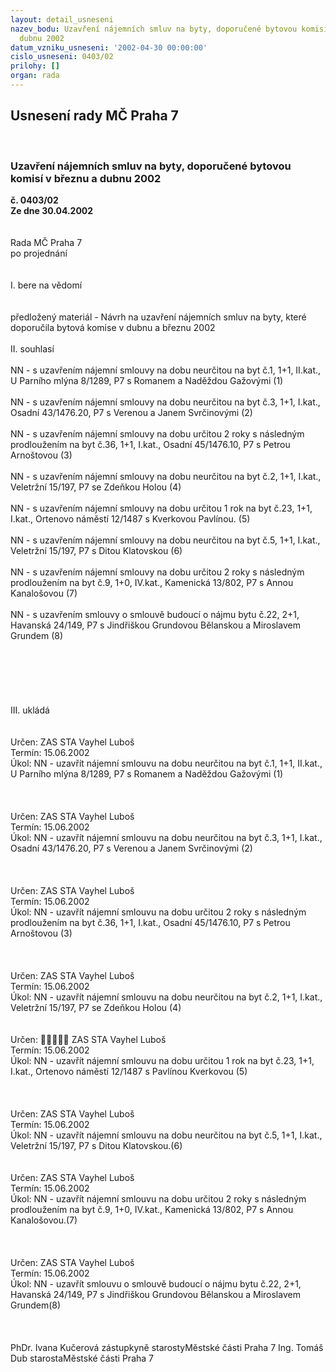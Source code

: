 ```yaml
---
layout: detail_usneseni
nazev_bodu: Uzavření nájemních smluv na byty, doporučené bytovou komisí v březnu a
  dubnu 2002
datum_vzniku_usneseni: '2002-04-30 00:00:00'
cislo_usneseni: 0403/02
prilohy: []
organ: rada
---
```

<div id="ucUsn_pList" class="usn">
	<span><h2>Usnesení rady MČ Praha 7 </h2>
<br></span><div class="standBody">
<span><h3>Uzavření nájemních smluv na byty, doporučené bytovou komisí v březnu a dubnu 2002</h3></span><div class="center">
		<strong>č. 0403/02</strong><br>
	</div>
<div class="center">
		<strong>Ze dne 30.04.2002</strong><br><br>
	</div>
<br>Rada MČ Praha 7<br>po projednání<br><br><br>I.	bere na vědomí<br><br> <br>předložený materiál - Návrh na uzavření nájemních smluv na byty, které doporučila bytová komise  v dubnu a březnu 2002<br><br>II.	souhlasí <br><br>NN - s uzavřením nájemní smlouvy na dobu neurčitou na byt č.1, 1+1, II.kat., U Parního mlýna 8/1289, P7 s Romanem a Naděždou Gažovými 								(1)<br><br>NN - s uzavřením nájemní smlouvy na dobu neurčitou na byt č.3, 1+1, I.kat., Osadní 43/1476.20, P7 s Verenou a Janem Svrčinovými 									(2)<br><br>NN - s uzavřením nájemní smlouvy na dobu určitou 2 roky s následným prodloužením na byt č.36, 1+1, I.kat., Osadní 45/1476.10, P7 s Petrou Arnoštovou 						(3)<br><br>NN - s uzavřením nájemní smlouvy na dobu neurčitou na byt č.2, 1+1, I.kat., Veletržní 15/197, P7 se Zdeňkou Holou 											(4)<br><br>NN - s uzavřením nájemní smlouvy na dobu určitou 1 rok na byt č.23, 1+1, I.kat., Ortenovo náměstí 12/1487 s Kverkovou Pavlínou.									(5)<br><br>NN - s uzavřením nájemní smlouvy na dobu neurčitou na byt č.5, 1+1, I.kat., Veletržní 15/197, P7 s Ditou Klatovskou											(6)<br><br>NN - s uzavřením nájemní smlouvy na dobu určitou 2 roky s následným prodloužením na byt č.9, 1+0, IV.kat., Kamenická 13/802, P7 s Annou Kanalošovou 						(7)<br><br>NN - s uzavřením smlouvy o smlouvě budoucí o nájmu bytu č.22, 2+1, Havanská 24/149, P7 s Jindřiškou Grundovou Bělanskou a Miroslavem Grundem						(8)<br><br><br><br><br><br><br>III.	ukládá <br><br> <br>Určen:	ZAS STA Vayhel Luboš<br>Termín: 15.06.2002<br>Úkol:	NN - uzavřít nájemní smlouvu na dobu neurčitou na byt č.1, 1+1, II.kat., U Parního mlýna 8/1289, P7 s Romanem a Naděždou Gažovými (1)<br> <br><br> <br>Určen:	ZAS STA Vayhel Luboš<br>Termín: 15.06.2002<br>Úkol:	NN - uzavřít nájemní smlouvu na dobu neurčitou na byt č.3, 1+1, I.kat., Osadní 43/1476.20, P7 s Verenou a Janem Svrčinovými (2)<br> <br><br> <br>Určen:	ZAS STA Vayhel Luboš<br>Termín: 15.06.2002<br>Úkol:	NN - uzavřít nájemní smlouvu na dobu určitou 2 roky s následným prodloužením na byt č.36, 1+1, I.kat., Osadní 45/1476.10, P7 s Petrou Arnoštovou (3)<br> <br><br> <br>Určen:	ZAS STA Vayhel Luboš<br>Termín: 15.06.2002<br>Úkol:	NN - uzavřít nájemní smlouvu na dobu neurčitou na byt č.2, 1+1, I.kat., Veletržní 15/197, P7 se Zdeňkou Holou (4)<br> <br> <br>Určen:	﷡﷡﷡﷡﷡	ZAS STA Vayhel Luboš<br>Termín: 15.06.2002<br>Úkol:	NN - uzavřít nájemní smlouvu na dobu určitou 1 rok na byt č.23, 1+1, I.kat., Ortenovo náměstí 12/1487 s Pavlínou Kverkovou (5)<br> <br><br> <br>Určen:	ZAS STA Vayhel Luboš<br>Termín: 15.06.2002<br>Úkol:	NN - uzavřít nájemní smlouvu na dobu neurčitou na byt č.5, 1+1, I.kat., Veletržní 15/197, P7 s Ditou Klatovskou.(6)<br> <br> <br>Určen:	ZAS STA Vayhel Luboš<br>Termín: 15.06.2002<br>Úkol:	NN - uzavřít nájemní smlouvu na dobu určitou 2 roky s následným prodloužením na byt č.9, 1+0, IV.kat., Kamenická 13/802, P7 s Annou Kanalošovou.(7)<br> <br><br> <br>Určen:	ZAS STA Vayhel Luboš<br>Termín: 15.06.2002<br>Úkol:	NN - uzavřít smlouvu o smlouvě budoucí o nájmu bytu č.22, 2+1, Havanská 24/149, P7 s Jindřiškou Grundovou Bělanskou a Miroslavem Grundem(8)<br> <br> <br>	<br>PhDr. Ivana Kučerová zástupkyně starostyMěstské části Praha 7	Ing. Tomáš Dub starostaMěstské části Praha 7<br>	<br><br>
</div>
</div>